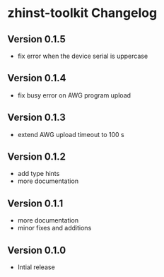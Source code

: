 # zhinst-toolkit Changelog

## Version 0.1.5
* fix error when the device serial is uppercase

## Version 0.1.4
* fix busy error on AWG program upload 

## Version 0.1.3
* extend AWG upload timeout to 100 s

## Version 0.1.2
* add type hints
* more documentation

## Version 0.1.1
* more documentation
* minor fixes and additions

## Version 0.1.0
* Intial release


